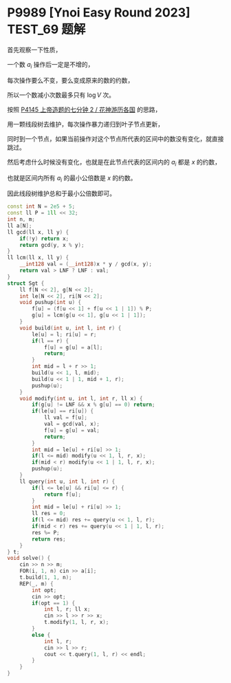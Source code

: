 # P9989 [Ynoi Easy Round 2023] TEST_69 题解

首先观察一下性质，

一个数 $a_i$ 操作后一定是不增的，

每次操作要么不变，要么变成原来的数的约数，

所以一个数减小次数最多只有 $\log V$ 次。

按照 [P4145 上帝造题的七分钟 2 / 花神游历各国](https://www.luogu.com.cn/problem/P4145) 的思路，

用一颗线段树去维护，每次操作暴力递归到叶子节点更新，

同时到一个节点，如果当前操作对这个节点所代表的区间中的数没有变化，就直接跳过。

然后考虑什么时候没有变化，也就是在此节点代表的区间内的 $a_i$ 都是 $x$ 的约数，

也就是区间内所有 $a_i$ 的最小公倍数是 $x$ 的约数。

因此线段树维护总和于最小公倍数即可。

```cpp
const int N = 2e5 + 5;
const ll P = 1ll << 32;
int n, m;
ll a[N];
ll gcd(ll x, ll y) {
	if(!y) return x;
	return gcd(y, x % y);
}
ll lcm(ll x, ll y) {
	__int128 val = (__int128)x * y / gcd(x, y);
	return val > LNF ? LNF : val;
}
struct Sgt {
	ll f[N << 2], g[N << 2];
	int le[N << 2], ri[N << 2];
	void pushup(int u) {
		f[u] = (f[u << 1] + f[u << 1 | 1]) % P;
		g[u] = lcm(g[u << 1], g[u << 1 | 1]);
	}
	void build(int u, int l, int r) {
		le[u] = l; ri[u] = r;
		if(l == r) {
			f[u] = g[u] = a[l];
			return;
		}
		int mid = l + r >> 1;
		build(u << 1, l, mid);
		build(u << 1 | 1, mid + 1, r);
		pushup(u);
	}
	void modify(int u, int l, int r, ll x) {
		if(g[u] != LNF && x % g[u] == 0) return;
		if(le[u] == ri[u]) {
			ll val = f[u];
			val = gcd(val, x);
			f[u] = g[u] = val;
			return;
		}
		int mid = le[u] + ri[u] >> 1;
		if(l <= mid) modify(u << 1, l, r, x);
		if(mid < r) modify(u << 1 | 1, l, r, x);
		pushup(u);
	}
	ll query(int u, int l, int r) {
		if(l <= le[u] && ri[u] <= r) {
			return f[u];
		}
		int mid = le[u] + ri[u] >> 1;
		ll res = 0;
		if(l <= mid) res += query(u << 1, l, r);
		if(mid < r) res += query(u << 1 | 1, l, r);
		res %= P;
		return res;
	}
} t;
void solve() {
	cin >> n >> m;
	FOR(i, 1, n) cin >> a[i];
	t.build(1, 1, n);
	REP(_, m) {
		int opt;
		cin >> opt;
		if(opt == 1) {
			int l, r; ll x;
			cin >> l >> r >> x;
			t.modify(1, l, r, x);
		}
		else {
			int l, r;
			cin >> l >> r;
			cout << t.query(1, l, r) << endl;
		}
	}
}
```